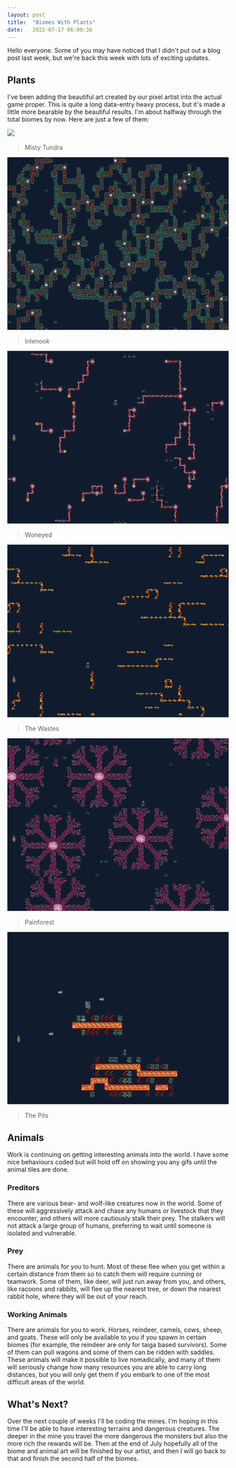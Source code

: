 ```yaml
---
layout: post
title:  "Biomes With Plants"
date:   2022-07-17 06:00:36
---
```


Hello everyone. Some of you may have noticed that I didn't put out a blog post last week, but we're back this week with lots of exciting updates.

## Plants

I've been adding the beautiful art created by our pixel artist into the actual game proper. This is quite a long data-entry heavy process, but it's made a little more bearable by the beautiful results. I'm about halfway through the total biomes by now. Here are just a few of them:

<img src="/images/misty-tundra.gif" />

> Misty Tundra

<img src="/images/inglenook.gif" />

> Inlenook

<img src="/images/woneyed.gif" />

> Woneyed

<img src="/images/sands.gif" />

> The Wastes

<img src="/images/painforest.gif" />

> Painforest

<img src="/images/pits.gif" />

> The Pits

## Animals

Work is continuing on getting interesting animals into the world. I have some nice behaviours coded but will hold off on showing you any gifs until the animal tiles are done.

### Preditors

There are various bear- and wolf-like creatures now in the world. Some of these will aggressively attack and chase any humans or livestock that they encounter, and others will more cautiously stalk their prey. The stalkers will not attack a large group of humans, preferring to wait until someone is isolated and vulnerable.

### Prey

There are animals for you to hunt. Most of these flee when you get within a certain distance from them so to catch them will require cunning or teamwork. Some of them, like deer, will just run away from you, and others, like racoons and rabbits, will flee up the nearest tree, or down the nearest rabbit hole, where they will be out of your reach.

### Working Animals

There are animals for you to work. Horses, reindeer, camels, cows, sheep, and goats. These will only be available to you if you spawn in certain biomes (for example, the reindeer are only for taiga based survivors). Some of them can pull wagons and some of them can be ridden with saddles. These animals will make it possible to live nomadically, and many of them will seriously change how many resources you are able to carry long distances, but you will only get them if you embark to one of the most difficult areas of the world.

## What's Next?

Over the next couple of weeks I'll be coding the mines. I'm hoping in this time I'll be able to have interesting terrains and dangerous creatures. The deeper in the mine you travel the more dangerous the monsters but also the more rich the rewards will be. Then at the end of July hopefully all of the biome and animal art will be finished by our artist, and then I will go back to that and finish the second half of the biomes.